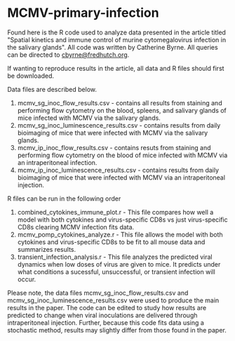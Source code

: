 # MCMV-primary-infection
Found here is the R code used to analyze data presented in the article titled "Spatial kinetics and immune control of murine cytomegalovirus infection in the salivary glands". All code was written by Catherine Byrne. All queries can be directed to cbyrne@fredhutch.org.

If wanting to reproduce results in the article, all data and R files should first be downloaded. 

Data files are described below.
1. mcmv_sg_inoc_flow_results.csv - contains all results from staining and performing flow cytometry on the blood, spleens, and salivary glands of mice infected with MCMV via the salivary glands.
2. mcmv_sg_inoc_luminescence_results.csv - contains results from daily bioimaging of mice that were infected with MCMV via the salivary glands.
3. mcmv_ip_inoc_flow_results.csv - contains resuts from staining and performing flow cytometry on the blood of mice infected with MCMV via an intraperitoneal infection.
4. mcmv_ip_inoc_luminescence_results.csv - contains results from daily bioimaging of mice that were infected with MCMV via an intraperitoneal injection.
   
R files can be run in the following order
1. combined_cytokines_immune_plot.r - This file compares how well a model with both cytokines and virus-specific CD8s vs just virus-specific CD8s clearing MCMV infection fits data. 
2. mcmv_pomp_cytokines_analyze.r - This file allows the model with both cytokines and virus-specific CD8s to be fit to all mouse data and summarizes results.
3. transient_infection_analysis.r - This file analyzes the predicted viral dynamics when low doses of virus are given to mice. It predicts under what conditions a sucessful, unsuccessful, or transient infection will occur.

Please note, the data files mcmv_sg_inoc_flow_results.csv and mcmv_sg_inoc_luminescence_results.csv  were used to produce the main results in the paper. The code can be edited to study how results are predicted to change when viral inoculations are delivered through intraperitoneal injection. Further, because this code fits data using a stochastic method, results may slightly differ from those found in the paper.
